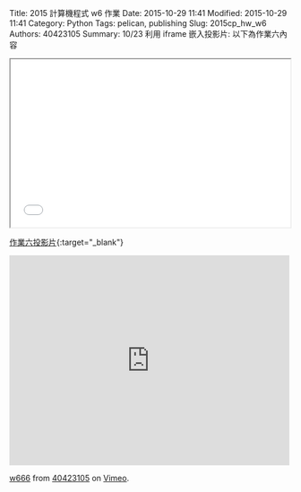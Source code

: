 Title: 2015 計算機程式 w6 作業
Date: 2015-10-29 11:41
Modified: 2015-10-29 11:41
Category: Python
Tags: pelican, publishing
Slug: 2015cp_hw_w6
Authors: 40423105
Summary: 10/23
利用 iframe 嵌入投影片:
以下為作業六內容



<iframe 
<iframe src="simplest5.html" width="500" height="300"></iframe>

[作業六投影片](simplest5.html){:target="_blank"}
<iframe src="https://player.vimeo.com/video/145730142" width="500" height="375" frameborder="0" webkitallowfullscreen mozallowfullscreen allowfullscreen></iframe> <p><a href="https://vimeo.com/145730142">w666</a> from <a href="https://vimeo.com/user44512429">40423105</a> on <a href="https://vimeo.com">Vimeo</a>.</p>



